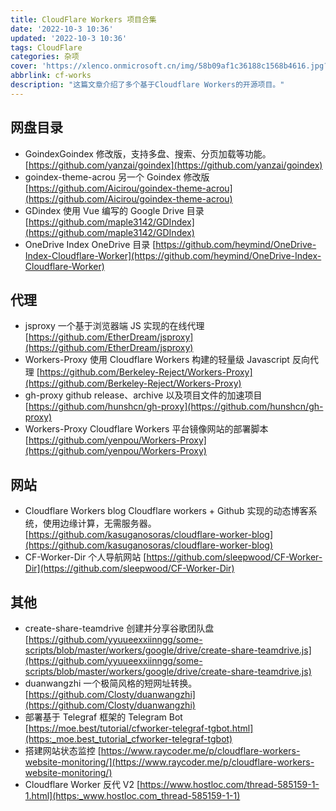 ```yaml
---
title: CloudFlare Workers 项目合集
date: '2022-10-3 10:36'
updated: '2022-10-3 10:36'
tags: CloudFlare
categories: 杂项
cover: 'https://xlenco.onmicrosoft.cn/img/58b09af1c36188c1568b4616.jpg?ik-sdk-version=javascript-1.4.3&updatedAt=1664702176250'
abbrlink: cf-works
description: "这篇文章介绍了多个基于Cloudflare Workers的开源项目。"
---
```



## 网盘目录

- GoindexGoindex 修改版，支持多盘、搜索、分页加载等功能。[https://github.com/yanzai/goindex](https://github.com/yanzai/goindex)
- goindex-theme-acrou
另一个 Goindex 修改版
[https://github.com/Aicirou/goindex-theme-acrou](https://github.com/Aicirou/goindex-theme-acrou)
- GDindex
使用 Vue 编写的 Google Drive 目录
[https://github.com/maple3142/GDIndex](https://github.com/maple3142/GDIndex)
- OneDrive Index
OneDrive 目录
[https://github.com/heymind/OneDrive-Index-Cloudflare-Worker](https://github.com/heymind/OneDrive-Index-Cloudflare-Worker)

## 代理

- jsproxy
一个基于浏览器端 JS 实现的在线代理
[https://github.com/EtherDream/jsproxy](https://github.com/EtherDream/jsproxy)
- Workers-Proxy
使用 Cloudflare Workers 构建的轻量级 Javascript 反向代理
[https://github.com/Berkeley-Reject/Workers-Proxy](https://github.com/Berkeley-Reject/Workers-Proxy)
- gh-proxy
github release、archive 以及项目文件的加速项目
[https://github.com/hunshcn/gh-proxy](https://github.com/hunshcn/gh-proxy)
- Workers-Proxy
Cloudflare Workers 平台镜像网站的部署脚本
[https://github.com/yenpou/Workers-Proxy](https://github.com/yenpou/Workers-Proxy)

## 网站

- Cloudflare Workers blog
Cloudflare workers + Github 实现的动态博客系统，使用边缘计算，无需服务器。
[https://github.com/kasuganosoras/cloudflare-worker-blog](https://github.com/kasuganosoras/cloudflare-worker-blog)
- CF-Worker-Dir
个人导航网站
[https://github.com/sleepwood/CF-Worker-Dir](https://github.com/sleepwood/CF-Worker-Dir)

## 其他

- create-share-teamdrive
创建并分享谷歌团队盘
[https://github.com/yyuueexxiinngg/some-scripts/blob/master/workers/google/drive/create-share-teamdrive.js](https://github.com/yyuueexxiinngg/some-scripts/blob/master/workers/google/drive/create-share-teamdrive.js)
- duanwangzhi
一个极简风格的短网址转换。
[https://github.com/Closty/duanwangzhi](https://github.com/Closty/duanwangzhi)
- 部署基于 Telegraf 框架的 Telegram Bot
[https://moe.best/tutorial/cfworker-telegraf-tgbot.html](https:_moe.best_tutorial_cfworker-telegraf-tgbot)
- 搭建网站状态监控
[https://www.raycoder.me/p/cloudflare-workers-website-monitoring/](https://www.raycoder.me/p/cloudflare-workers-website-monitoring/)
- Cloudflare Worker 反代 V2
[https://www.hostloc.com/thread-585159-1-1.html](https:_www.hostloc.com_thread-585159-1-1)


